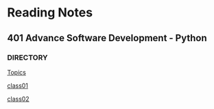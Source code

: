 # Reading Notes
## 401 Advance Software Development - Python
### DIRECTORY
[Topics](./Class-Readings)


[class01](Class-Readings/class01.md)

[class02](Class-Readings/class02.md)


